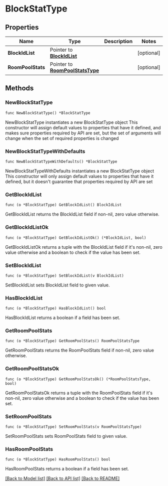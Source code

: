 # BlockStatType

## Properties

Name | Type | Description | Notes
------------ | ------------- | ------------- | -------------
**BlockIdList** | Pointer to [**BlockIdList**](BlockIdList.md) |  | [optional] 
**RoomPoolStats** | Pointer to [**RoomPoolStatsType**](RoomPoolStatsType.md) |  | [optional] 

## Methods

### NewBlockStatType

`func NewBlockStatType() *BlockStatType`

NewBlockStatType instantiates a new BlockStatType object
This constructor will assign default values to properties that have it defined,
and makes sure properties required by API are set, but the set of arguments
will change when the set of required properties is changed

### NewBlockStatTypeWithDefaults

`func NewBlockStatTypeWithDefaults() *BlockStatType`

NewBlockStatTypeWithDefaults instantiates a new BlockStatType object
This constructor will only assign default values to properties that have it defined,
but it doesn't guarantee that properties required by API are set

### GetBlockIdList

`func (o *BlockStatType) GetBlockIdList() BlockIdList`

GetBlockIdList returns the BlockIdList field if non-nil, zero value otherwise.

### GetBlockIdListOk

`func (o *BlockStatType) GetBlockIdListOk() (*BlockIdList, bool)`

GetBlockIdListOk returns a tuple with the BlockIdList field if it's non-nil, zero value otherwise
and a boolean to check if the value has been set.

### SetBlockIdList

`func (o *BlockStatType) SetBlockIdList(v BlockIdList)`

SetBlockIdList sets BlockIdList field to given value.

### HasBlockIdList

`func (o *BlockStatType) HasBlockIdList() bool`

HasBlockIdList returns a boolean if a field has been set.

### GetRoomPoolStats

`func (o *BlockStatType) GetRoomPoolStats() RoomPoolStatsType`

GetRoomPoolStats returns the RoomPoolStats field if non-nil, zero value otherwise.

### GetRoomPoolStatsOk

`func (o *BlockStatType) GetRoomPoolStatsOk() (*RoomPoolStatsType, bool)`

GetRoomPoolStatsOk returns a tuple with the RoomPoolStats field if it's non-nil, zero value otherwise
and a boolean to check if the value has been set.

### SetRoomPoolStats

`func (o *BlockStatType) SetRoomPoolStats(v RoomPoolStatsType)`

SetRoomPoolStats sets RoomPoolStats field to given value.

### HasRoomPoolStats

`func (o *BlockStatType) HasRoomPoolStats() bool`

HasRoomPoolStats returns a boolean if a field has been set.


[[Back to Model list]](../README.md#documentation-for-models) [[Back to API list]](../README.md#documentation-for-api-endpoints) [[Back to README]](../README.md)


